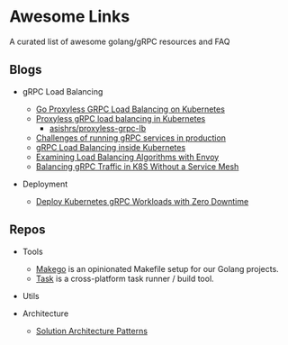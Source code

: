 # Awesome Links

A curated list of awesome golang/gRPC resources and FAQ

## Blogs
- gRPC Load Balancing
    - [Go Proxyless GRPC Load Balancing on Kubernetes](https://medium.com/@tm.worrall/go-proxyless-grpc-load-balancing-on-kubernetes-b5510066868e)
    - [Proxyless gRPC load balancing in Kubernetes](https://itnext.io/proxyless-grpc-load-balancing-in-kubernetes-ca1a4797b742)
        - [asishrs/proxyless-grpc-lb](https://github.com/asishrs/proxyless-grpc-lb/)
    - [Challenges of running gRPC services in production](https://medium.com/inlocotech/challenges-of-running-grpc-services-in-production-b3a113df2542)
    - [gRPC Load Balancing inside Kubernetes](https://blog.nobugware.com/post/2019/kubernetes_mesh_network_load_balancing_grpc_services/)
    - [Examining Load Balancing Algorithms with Envoy](https://blog.envoyproxy.io/examining-load-balancing-algorithms-with-envoy-1be643ea121c)
    - [Balancing gRPC Traffic in K8S Without a Service Mesh](https://medium.com/swlh/balancing-grpc-traffic-in-k8s-without-a-service-mesh-7005be902ef3)

- Deployment
    - [Deploy Kubernetes gRPC Workloads with Zero Downtime](https://medium.com/@jwenz723/deploy-kubernetes-grpc-workloads-with-zero-down-time-3585c146f74f)

## Repos
- Tools
    - [Makego](https://github.com/bufbuild/makego) is an opinionated Makefile setup for our Golang projects.
    - [Task](https://taskfile.dev/#/) is a  cross-platform task runner / build tool.
- Utils

- Architecture
    - [Solution Architecture Patterns](https://github.com/chanakaudaya/solution-architecture-patterns)
